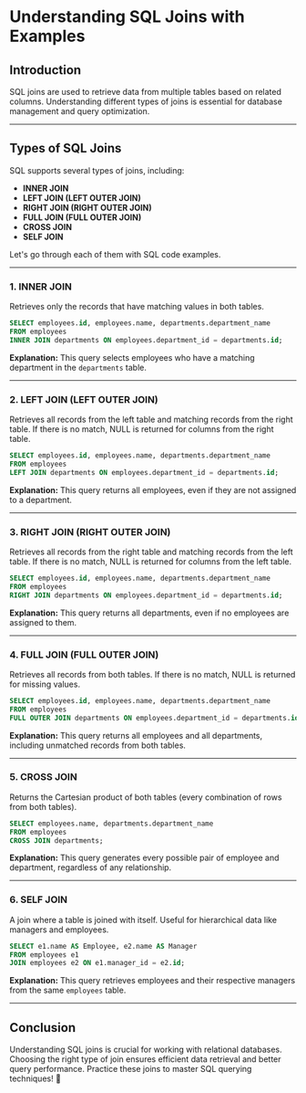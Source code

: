 # Understanding SQL Joins with Examples
## Introduction
SQL joins are used to retrieve data from multiple tables based on related columns. Understanding different types of joins is essential for database management and query optimization.

---

## **Types of SQL Joins**
SQL supports several types of joins, including:
- **INNER JOIN**
- **LEFT JOIN (LEFT OUTER JOIN)**
- **RIGHT JOIN (RIGHT OUTER JOIN)**
- **FULL JOIN (FULL OUTER JOIN)**
- **CROSS JOIN**
- **SELF JOIN**

Let's go through each of them with SQL code examples.

---

### **1. INNER JOIN**
Retrieves only the records that have matching values in both tables.

```sql
SELECT employees.id, employees.name, departments.department_name
FROM employees
INNER JOIN departments ON employees.department_id = departments.id;
```

**Explanation:** This query selects employees who have a matching department in the `departments` table.

---

### **2. LEFT JOIN (LEFT OUTER JOIN)**
Retrieves all records from the left table and matching records from the right table. If there is no match, NULL is returned for columns from the right table.

```sql
SELECT employees.id, employees.name, departments.department_name
FROM employees
LEFT JOIN departments ON employees.department_id = departments.id;
```

**Explanation:** This query returns all employees, even if they are not assigned to a department.

---

### **3. RIGHT JOIN (RIGHT OUTER JOIN)**
Retrieves all records from the right table and matching records from the left table. If there is no match, NULL is returned for columns from the left table.

```sql
SELECT employees.id, employees.name, departments.department_name
FROM employees
RIGHT JOIN departments ON employees.department_id = departments.id;
```

**Explanation:** This query returns all departments, even if no employees are assigned to them.

---

### **4. FULL JOIN (FULL OUTER JOIN)**
Retrieves all records from both tables. If there is no match, NULL is returned for missing values.

```sql
SELECT employees.id, employees.name, departments.department_name
FROM employees
FULL OUTER JOIN departments ON employees.department_id = departments.id;
```

**Explanation:** This query returns all employees and all departments, including unmatched records from both tables.

---

### **5. CROSS JOIN**
Returns the Cartesian product of both tables (every combination of rows from both tables).

```sql
SELECT employees.name, departments.department_name
FROM employees
CROSS JOIN departments;
```

**Explanation:** This query generates every possible pair of employee and department, regardless of any relationship.

---

### **6. SELF JOIN**
A join where a table is joined with itself. Useful for hierarchical data like managers and employees.

```sql
SELECT e1.name AS Employee, e2.name AS Manager
FROM employees e1
JOIN employees e2 ON e1.manager_id = e2.id;
```

**Explanation:** This query retrieves employees and their respective managers from the same `employees` table.

---

## **Conclusion**
Understanding SQL joins is crucial for working with relational databases. Choosing the right type of join ensures efficient data retrieval and better query performance. Practice these joins to master SQL querying techniques! 🚀
